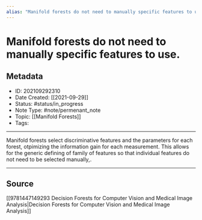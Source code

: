 ```yaml
---
alias: "Manifold forests do not need to manually specific features to use."
---
```

# Manifold forests do not need to manually specific features to use.
## Metadata
- ID: 202109292310
- Date Created: [[2021-09-29]]
- Status: #status/in_progress
- Note Type: #note/permenant_note
- Topic: [[Manifold Forests]]
- Tags: 
---

Manifold forests select discriminative features and the parameters for each forest, otpimizing the information gain for each measurement. This allows for the generic defining of family of features so that individual features do not need to be selected manually,.

---
## Source
[[9781447149293 Decision Forests for Computer Vision and Medical Image Analysis|Decision Forests for Computer Vision and Medical Image Analysis]]